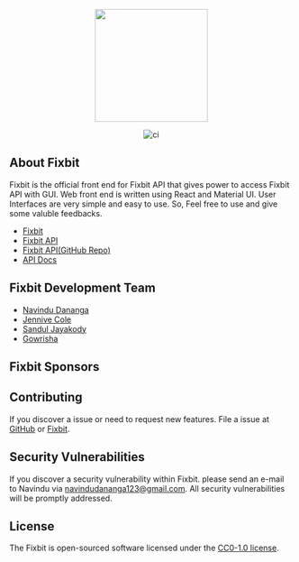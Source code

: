 <p align="center"><a href="https://fixbit-app.herokuapp.com" target="_blank"><img src="https://i.ibb.co/6rVx2CF/fixbit-logo-m-removebg-preview.png" width="200"></a></p>
<p align="center"><img alt="ci" src="https://travis-ci.com/krypto-i9/fixbit.svg?branch=main"/></p>

## About Fixbit

Fixbit is the official front end for Fixbit API that gives power to access Fixbit API with GUI. Web front end is written using React and Material UI. User Interfaces are very simple and easy to use. So, Feel free to use and give some valuble feedbacks.

- [Fixbit](https://fixbit-app.herokuapp.com)
- [Fixbit API](https://fixbit-api.herokuapp.com)
- [Fixbit API(GitHub Repo)](https://github.com/krypto-i9/fixbit-API)
- [API Docs](https://documenter.getpostman.com/view/13920141/TVsuETmA)

## Fixbit Development Team

- [Navindu Dananga](https://github.com/krypto-i9)
- [Jennive Cole](https://github.com/cole-js)
- [Sandul Jayakody](https://github.com/sa-ndman)
- [Gowrisha](https://github.com/Krishnamaayah)

## Fixbit Sponsors

## Contributing

If you discover a issue or need to request new features. File a issue at [GitHub](https://github.com/krypto-i9/fixbit/issues) or [Fixbit](https://fixbit-app.herokuapp.com/#/projects/1).

## Security Vulnerabilities

If you discover a security vulnerability within Fixbit. please send an e-mail to Navindu via [navindudananga123@gmail.com](mailto:navindudananga123@gmail.com). All security vulnerabilities will be promptly addressed.

## License

The Fixbit is open-sourced software licensed under the [CC0-1.0 license](https://choosealicense.com/licenses/cc0-1.0/).
